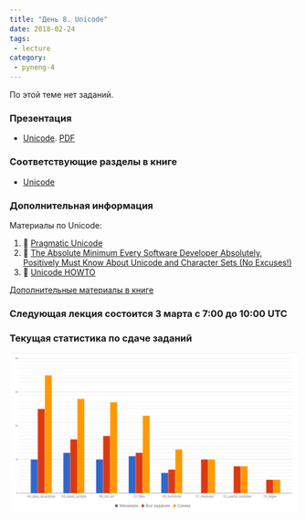 ```yaml
---
title: "День 8. Unicode"
date: 2018-02-24
tags:
 - lecture
category:
 - pyneng-4
---
```


По этой теме нет заданий.

### Презентация

* [Unicode](https://gitpitch.com/natenka/pyneng-slides/py3-unicode). [PDF](https://github.com/pyneng/pyneng-online-sep-oct-2017/raw/master/presentations/unicode.pdf)

### Соответствующие разделы в книге

* [Unicode](https://natenka.gitbooks.io/pyneng/content/book/16_unicode/)

### Дополнительная информация

Материалы по Unicode:

1.  &#128013; [Pragmatic Unicode](https://nedbatchelder.com/text/unipain.html)
2.  &#129417; [The Absolute Minimum Every Software Developer Absolutely, Positively Must Know About Unicode and Character Sets (No Excuses!)](https://www.joelonsoftware.com/2003/10/08/the-absolute-minimum-every-software-developer-absolutely-positively-must-know-about-unicode-and-character-sets-no-excuses/)
3.  &#128013; [Unicode HOWTO](https://docs.python.org/3/howto/unicode.html)


[Дополнительные материалы в книге](https://natenka.gitbooks.io/pyneng/content/book/16_additional_info/unicode/further_reading.html)

### Следующая лекция состоится 3 марта с 7:00 до 10:00 UTC

### Текущая статистика по сдаче заданий

![stats](https://raw.githubusercontent.com/pyneng/pyneng.github.io/master/assets/images/stats_24_02_2018.png)

